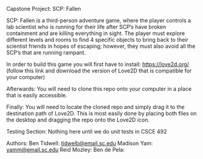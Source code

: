 Capstone Project: SCP: Fallen

SCP: Fallen is a  third-person adventure game, where the player controls a lab scientist who is running for their life after SCP’s have broken containment and are killing everything in sight. The player must explore different levels and rooms to find 4 specific objects to bring back to their scientist friends in hopes of escaping; however, they must also avoid all the SCP’s that are running rampant.

In order to build this game you will first have to install:
https://love2d.org/ (follow this link and download the version of Love2D that is compatible for your computer)



Afterwards:
You will need to clone this repo onto your computer in a place that is easily accessible. 

Finally:
You will need to locate the cloned repo and simply drag it to the destination path of Love2D. This is most easily done by placing both files on the desktop and dragging the repo onto the Love2D icon.



Testing Section:
	Nothing here until we do unit tests in CSCE 492


Authors:
Ben Tidwell: tidwelb@email.sc.edu
Madison Yam: yamm@email.sc.edu
Reid Mozley:
Ben de Pela:
